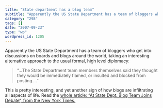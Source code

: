```yaml
---
title: "State department has a blog team"
subtitle: "Apparently the US State Department has a team of bloggers who get into discussions on boards and blo..."
category: "298"
tags: []
date: "2007-09-23"
type: "wp"
wordpress_id: 1205
---
```

Apparently the US State Department has a team of bloggers who get into discussions on boards and blogs around the world, taking an interesting alternative approach to the usual formal, high level diplomacy:

> “…The State Department team members themselves said they thought they would be immediately flamed, or insulted and blocked from posting….”

This is pretty interesting, and yet another sign of how blogs are infiltrating all aspects of life. Read the [whole article: “At State Dept. Blog Team Joins Debate”, from the New York Times.](http://www.nytimes.com/2007/09/22/washington/22bloggers.html)